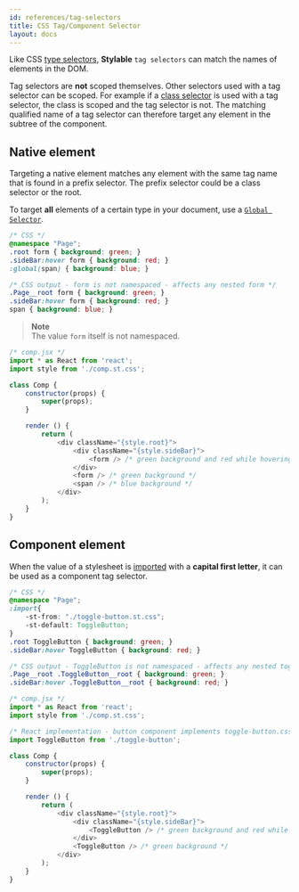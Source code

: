 ```yaml
---
id: references/tag-selectors
title: CSS Tag/Component Selector
layout: docs
---
```


Like CSS [type selectors](https://developer.mozilla.org/en-US/docs/Web/CSS/Type_selectors), **Stylable** `tag selectors` can match the names of elements in the DOM.

Tag selectors are **not** scoped themselves. Other selectors used with a tag selector can be scoped. For example if a [class selector](./class-selectors.md) is used with a tag selector, the class is scoped and the tag selector is not. The matching qualified name of a tag selector can therefore target any element in the subtree of the component. 

## Native element

Targeting a native element matches any element with the same tag name that is found in a prefix selector. The prefix selector could be a class selector or the root.

To target **all** elements of a certain type in your document, use a [`Global Selector`](./global-selectors.md).

```css
/* CSS */
@namespace "Page";
.root form { background: green; }
.sideBar:hover form { background: red; }
:global(span) { background: blue; }
```

```css
/* CSS output - form is not namespaced - affects any nested form */
.Page__root form { background: green; } 
.sideBar:hover form { background: red; }
span { background: blue; }
```

> **Note**    
> The value `form` itself is not namespaced.

```js
/* comp.jsx */
import * as React from 'react';
import style from './comp.st.css';

class Comp {
    constructor(props) {
        super(props);
    }

    render () {
        return (
            <div className="{style.root}">
                <div className="{style.sideBar}">
                    <form /> /* green background and red while hovering parent */
                </div>
                <form /> /* green background */
                <span /> /* blue background */
            </div>
        );
    }
}
```

## Component element

When the value of a stylesheet is [imported](./imports.md) with a **capital first letter**, it can be used as a component tag selector.

```css
/* CSS */
@namespace "Page";
:import{
    -st-from: "./toggle-button.st.css";
    -st-default: ToggleButton;
}
.root ToggleButton { background: green; }
.sideBar:hover ToggleButton { background: red; }
```

```css
/* CSS output - ToggleButton is not namespaced - affects any nested toggle button */
.Page__root .ToggleButton__root { background: green; }
.sideBar:hover .ToggleButton__root { background: red; }
```


```js
/* comp.jsx */
import * as React from 'react';
import style from './comp.st.css';

/* React implementation - button component implements toggle-button.css */
import ToggleButton from './toggle-button';

class Comp {
    constructor(props) {
        super(props);
    }

    render () {
        return (
            <div className="{style.root}">
                <div className="{style.sideBar}">
                    <ToggleButton /> /* green background and red while hovering parent */
                </div>
                <ToggleButton /> /* green background */
            </div>
        );
    }
}
```
